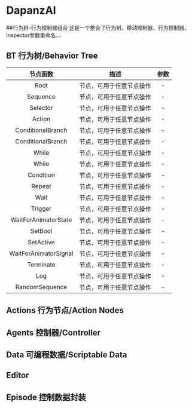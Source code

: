 # DapanzAI
##行为树-行为控制器组合
  这是一个整合了行为树、移动控制器、行为控制器、Inspector参数重命名...


## BT 行为树/Behavior Tree
| 节点函数 | 描述                          | 参数 |
| :----: | ----------------------------- | :----------: |
| Root |  	节点，可用于任意节点操作         |	 -  |
| Sequence |  	节点，可用于任意节点操作         |	 -  |
| Selector |  	节点，可用于任意节点操作         |	 -  |
| Action |  	节点，可用于任意节点操作         |	 -  |
| ConditionalBranch |  	节点，可用于任意节点操作         |	 -  |
| ConditionalBranch |  	节点，可用于任意节点操作         |	 -  |
| While |  	节点，可用于任意节点操作         |	 -  |
| While |  	节点，可用于任意节点操作         |	 -  |
| Condition |  	节点，可用于任意节点操作         |	 -  |
| Repeat |  	节点，可用于任意节点操作         |	 -  |
| Wait |  	节点，可用于任意节点操作         |	 -  |
| Trigger |  	节点，可用于任意节点操作         |	 -  |
| WaitForAnimatorState |  	节点，可用于任意节点操作         |	 -  |
| SetBool |  	节点，可用于任意节点操作         |	 -  |
| SetActive |  	节点，可用于任意节点操作         |	 -  |
| WaitForAnimatorSignal |  	节点，可用于任意节点操作         |	 -  |
| Terminate |  	节点，可用于任意节点操作         |	 -  |
| Log |  	节点，可用于任意节点操作         |	 -  |
| RandomSequence |  	节点，可用于任意节点操作         |	 -  

## Actions 行为节点/Action Nodes

## Agents 控制器/Controller

## Data 可编程数据/Scriptable Data

## Editor

## Episode 控制数据封装

